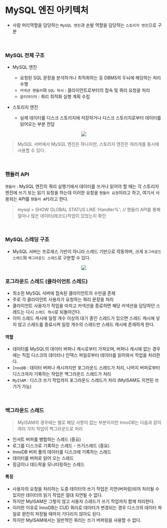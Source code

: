 # MySQL 엔진 아키텍처
+ 사람 머리역할을 담당하는 `MySQL 엔진`과 손발 역할을 담당하는 `스토리지 엔진`으로 구분

<br/>

### MySQL 전체 구조

+ MySQL 엔진
  + 요청된 SQL 문장을 분석하거나 최적화하는 등 DBMS의 두뇌에 해당하는 처리 수행
  + `커넥션 핸들러`와 `SQL 파서` : 클라이언트로부터의 접속 및 쿼리 요청을 처리
  + `옵티마이저` : 쿼리 최적화 실행 계획 수립

+ 스토리지 엔진
  + 실제 데이터를 디스크 스토리지에 저장하거나 디스크 스토리지로부터 데이터를 읽어오는 부분 전담
<p align="center">
  <img src="https://user-images.githubusercontent.com/76584547/164261876-dc3b73b9-69c2-4fb7-aea8-58dfe742ce14.png">
</p>

>  MySQL 서버에서 MySQL 엔진은 하나지만, 스토리지 엔진은 여러개를 동시에 사용할 수 있다.

<br/>

### 핸들러 API
`핸들러` : MySQL 엔진의 쿼리 실행기에서 데이터를 쓰거나 읽어야 할 때는 각 스토리지 엔진에 쓰기 또는 읽기 요청을 하는데 이러한 요청을 `핸들러 요청`이라고 하고, 여기서 사용되는 API를 `핸들러 API`라고 한다.
> mysql > SHOW GLOBAL STATUS LIKE 'Handler%'; // 핸들러 API를 통해 얼마나 많은 데이터(레코드)작업이 있었는지 확인

<br/>

### MySQL 스레딩 구조
+ MySQL 서버는 프로세스 기반이 아니라 스레드 기반으로 작동하며, 크게 `포그라운드 스레드`와 `백그라운드 스레드`로 구분할 수 있다.

<p align="center">
  <img src="https://user-images.githubusercontent.com/76584547/164266896-0264202d-d53d-4d86-bfb4-43a63e44eb43.png">
</p>

### 포그라운드 스레드 (클라이언트 스레드)
+ 최소한 MySQL 서버에 접속된 클라이언트의 수만큼 존재
+ 주로 각 클라이언트 사용자가 요청하는 쿼리 문장을 처리
+ 클라이언트 사용자가 작업을 마치고 커넥션을 종료하면 해당 커넥션을 담당하던 스레드는 다시 `스레드 캐시`로 되돌아간다.
+ 이미 스레드 캐시에 일정 개수 이상의 대기 중인 스레드가 있으면 스레드 캐시에 넣지 않고 스레드를 종료시켜 일정 개수의 스레드만 스레드 캐시에 존재하게 한다.

#### 역할
+ 데이터를 MySQL의 데이터 버퍼나 캐시로부터 가져오며, 버퍼나 캐시에 없는 경우에는 직접 디스크의 데이터나 인덱스 파일로부터 데이터를 읽어와서 작업을 처리한다.
+ `InnoDB` : 데이터 버퍼나 캐시까지만 포그라운드 스레드가 처리, 나머지 버퍼로부터 디스크까지 기록하는 작업은 백그라운드 스레드가 처리
+ `MyISAM` : 디스크 쓰기 작업까지 포그라운드 스레드가 처리 (MyISAM도 지연된 쓰기가 가능)

<br/>

### 백그라운드 스레드
> MyISAM의 경우에는 별로 해당 사항이 없는 부분이지만 InnoDB는 다음과 같이 여러 가지 작업이 백그라운드로 처리
+ 인서트 버퍼를 병합하는 스레드 (중요)
+ 로그를 디스크로 기록하는 스레드 - 쓰기스레드 (중요)
+ InnoDB 버퍼 풀의 데이터를 디스크에 기록하는 스레드
+ 데이터를 버퍼로 읽어 오는 스레드
+ 잠금이나 데드락을 모니터링하는 스레드

#### 특징
+ 사용자의 요청을 처리하는 도중 데이터의 쓰기 작업은 지연(버퍼링)되어 처리될 수 있지만 데이터의 읽기 작업은 절대 지연될 수 없다.
+ 하지만 MyISAM은 그렇지 않고 사용자 스레드가 쓰기 작업까지 함께 처리한다.
+ 이러한 이유로 InnoDB는 CUD 쿼리로 데이터가 변경되는 경우 디스크의 데이터 파일로 완전히 저장될 때까지 기다리지 않아도 된다.
+ 하지만 MyISAM에서는 일반적인 쿼리는 쓰기 버퍼링을 사용할 수 없다.
